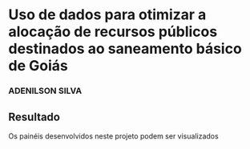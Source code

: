 # Uso de dados para otimizar a alocação de recursos públicos destinados ao saneamento básico de Goiás

### ADENILSON SILVA
 
## Resultado
Os painéis desenvolvidos neste projeto podem ser visualizados 
